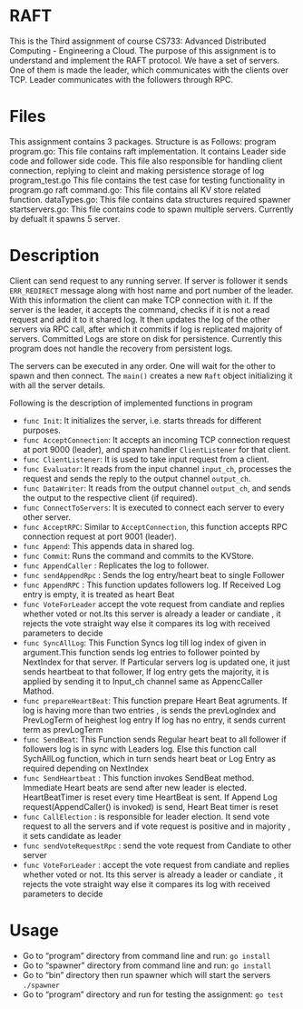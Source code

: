 # RAFT

This is the Third assignment of course CS733: Advanced Distributed Computing - Engineering a Cloud. 
The purpose of this assignment is to understand and implement the RAFT protocol.
We have a set of servers. One of them is made the leader, which communicates with the clients over TCP. 
Leader communicates with the followers through RPC.

# Files

This assignment contains 3 packages.
Structure is as Follows:
	program
		program.go: This file contains raft implementation. It contains Leader side code and follower side code. This file 			also responsible for handling client connection, replying to cleint and making persistence storage of log
		program_test.go This file contains the test case for testing functionality in program.go
	raft
		command.go: This file contains all KV store related function. 
		dataTypes.go: This file contains data structures required
	spawner
		startservers.go: This file contains code to spawn multiple servers. Currently by defualt it spawns 5 server.

# Description

Client can send request to any running server. If server is follower it sends `ERR_REDIRECT` message along with host name 
and port number of the leader. With this information the client can make TCP connection with it. If the server is the leader, it accepts the command, checks if it is not a read request and add it to it shared log.
It then updates the log of the other servers via RPC call, after which it commits if log is replicated majority of servers.
Committed Logs are store on disk for persistence. Currently this program does not handle the recovery from persistent logs. 

The servers can be executed in any order. One will wait for the other to spawn and then connect. The `main()` creates a new `Raft` object initializing it with all the server details.

Following is the description of implemented functions in program

 - `func Init`: It initializes the server, i.e. starts threads for different purposes.
 - `func AcceptConnection`: It accepts an incoming TCP connection request at port 9000 (leader), and spawn handler `ClientListener` for that client.
 - `func ClientListener`: It is used to take input request from a client.
 - `func Evaluator`: It reads from the input channel `input_ch`, processes the request and sends the reply to the output channel `output_ch`.
 - `func DataWriter`: It reads from the output channel `output_ch`, and sends the output to the respective client (if required).
 - `func ConnectToServers`: It is executed to connect each server to every other server.
 - `func AcceptRPC`: Similar to `AcceptConnection`, this function accepts RPC connection request at port 9001 (leader).
 - `func Append`: This appends data in shared log.
 - `func Commit`: Runs the command and commits to the KVStore.
 - `func AppendCaller` : Replicates the log to follower.
 - `func sendAppendRpc` : Sends the log entry/heart beat to single Follower 
 - `func AppendRPC` : This function updates followers log. If Received Log entry is empty, it is treated as heart Beat
 - `func VoteForLeader` accept the vote request from candiate and replies whether voted or not.Its this server is already a leader or candiate , it rejects the vote straight way else it compares its log with received parameters to decide 
 - `func SyncAllLog`:  This Function Syncs log till log index of given in argument.This function sends log entries to follower pointed by NextIndex for that server. If Particular servers log is updated one, it just sends heartbeat to that follower, If log entry gets the majority, it is applied by sending it to Input_ch channel same as AppencCaller Mathod.
 - `func prepareHeartBeat`: This function prepare Heart Beat agruments. If log is having more than two entries , is sends the prevLogIndex and PrevLogTerm of heighest log entry If log has no entry, it sends current term as prevLogTerm
 - `func SendBeat`: This Function sends Regular heart beat to all follower if followers log is in sync with Leaders log. Else this function call SychAllLog function, which in turn sends heart beat or Log Entry as required depending on NextIndex
 - `func SendHeartbeat` : This function invokes SendBeat method. Immediate Heart beats are send after new leader is elected. HeartBeatTimer is reset every time HeartBeat is sent. If Append Log request(AppendCaller() is invoked) is send, Heart Beat timer is reset 
 - `func CallElection` : is responsible for leader election. It send vote request to all the servers and if vote request is positive and in majority , it sets candidate as leader	
 - `func sendVoteRequestRpc` : send the vote request from Candiate to other server
 - `func VoteForLeader` : accept the vote request from candiate and replies whether voted or not. Its this server is already a leader or candiate , it rejects the vote straight way else it compares its log with received parameters to decide 




# Usage

   - Go to “program” directory from command line and run: `go install`
   - Go to “spawner” directory from command line and run:  `go install`
   - Go to “bin” directory then run spawner which will start the servers `./spawner`
   - Go to “program” directory and run for testing the assignment: `go test`

 
 
